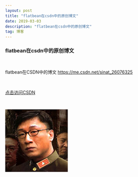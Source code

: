 ```yaml
---
layout: post
title: "flatbean在csdn中的原创博文"
date: 2019-03-03 
description: "flatbean在csdn中的原创博文"
tag: 博客 
---   
```


### flatbean在csdn中的原创博文
<br />

flatbean在CSDN中的博文  https://me.csdn.net/sinat_26076325
  
<br />

[点击访问CSDN](https://me.csdn.net/sinat_26076325) 

<br />

![](/images/avatar.jpg)

<br>
